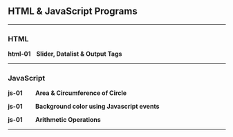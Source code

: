 ## HTML & JavaScript Programs

---

### HTML

**html-01 &nbsp;&nbsp;	Slider, Datalist & Output Tags**

---
### JavaScript

**js-01 &nbsp;&nbsp;&nbsp;&nbsp;&nbsp;&nbsp;&nbsp;	Area & Circumference of Circle**

**js-01 &nbsp;&nbsp;&nbsp;&nbsp;&nbsp;&nbsp;&nbsp;	Background color using Javascript events**

**js-01 &nbsp;&nbsp;&nbsp;&nbsp;&nbsp;&nbsp;&nbsp;	Arithmetic Operations**

---